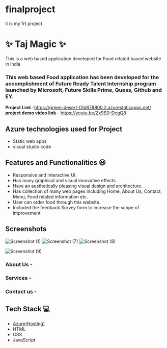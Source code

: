 # finalproject
it is my frt project
# ✨  Taj Magic  ✨

This is a web based application developed for Food related based website in india

### This web based Food application has been developed for the accomplishment of Future Ready Talent Internship program launched by Microsoft, Future Skills Prime, Quess, Github and EY.


**Project Link** -https://green-desert-01d878800.2.azurestaticapps.net/
**project demo video link** - https://youtu.be/Zx9S0-DcgQ8 

## Azure technologies used for Project

- Static web apps
- visual studio code

## Features and Functionalities 😃

- Responsive and Interactive UI.
- Has many graphical and visual innovative effects.
- Have an aesthetically pleasing visual design and architecture.
- Has collection of many web pages including Home, About Us, Contact, Menu, Food related information etc.
- User can order food through this website.
- Included the feedback Survey form to increase the scope of improvement 

## Screenshots

![Screenshot (1)](https://user-images.githubusercontent.com/117972012/202886321-f9f13435-fe92-43c4-b146-b84a5e3e5ec7.png)
![Screenshot (7)](https://user-images.githubusercontent.com/117972012/202898970-9933cc78-9284-4c28-b695-6cd8cba94583.png)
![Screenshot (8)](https://user-images.githubusercontent.com/117972012/202898991-cc80f84a-95e1-4945-abe2-81e18b1316ed.png)


![Screenshot (9)](https://user-images.githubusercontent.com/117972012/202899000-05fd4c90-4816-42ab-bed4-00c28f472cbb.png)


   

### About Us -



### Services -



### Contact us -



## Tech Stack 💻

- [Azure(Hosting)](https://azure.microsoft.com/en-in/features/azure-portal/)
- HTML
- CSS
- JavaScript
